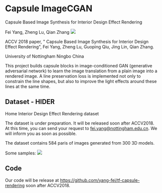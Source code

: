 # Capsule ImageCGAN

Capsule Based Image Synthesis for Interior Design Effect Rendering

Fei Yang, Zheng Lu, Qian Zhang
<Image src="docs/datasample.jpg">


ACCV 2018 paper, " Capsule Based Image Synthesis for Interior Design Effect Rendering", Fei Yang, Zheng Lu, Guoping Qiu, Jing Lin, Qian Zhang.

University of Nottingham Ningbo China

This project builds capsule blocks in image-conditioned GAN (generative adversarial network) to learn the image translation from a plain image into a rendered image. A line preservation loss is implemented not only to constrain the line shapes, but also to improve the light effects around these lines at the same time.

## Dataset - HIDER
Home Interior Design Effect Rendering dataset

The dataset is under preparation. It will be released soon after ACCV2018. At this time, you can send your request to fei.yang@nottingham.edu.cn. We will inform you as soon as possible.  

The dataset contains 584 paris of images generated from 300 3D models. 

Some samples:
<Image src="docs/dataset_sample.jpg">


## Code
Our code will be release at https://github.com/yang-fei/tf-capsule-rendering soon after ACCV2018. 






